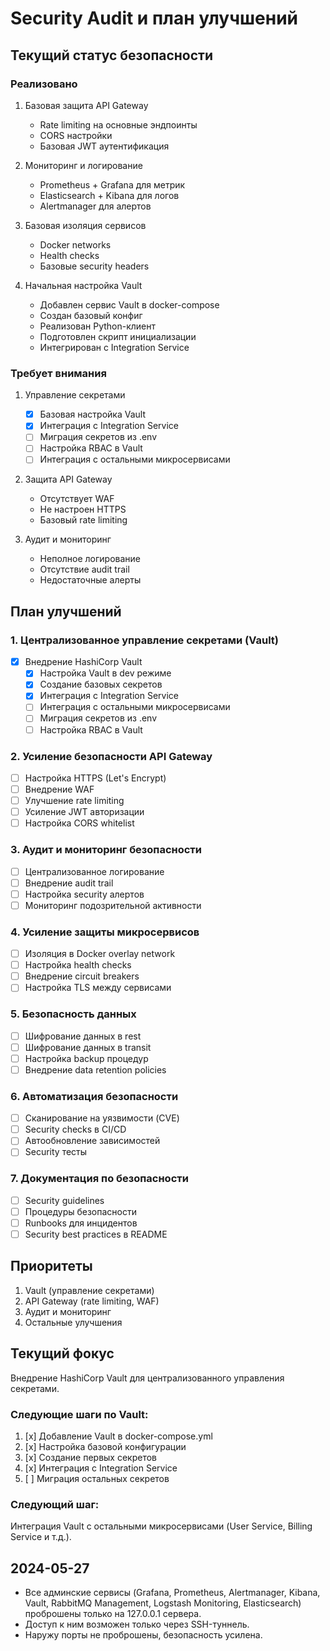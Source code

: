 # Security Audit и план улучшений

## Текущий статус безопасности

### Реализовано
1. Базовая защита API Gateway
   - Rate limiting на основные эндпоинты
   - CORS настройки
   - Базовая JWT аутентификация

2. Мониторинг и логирование
   - Prometheus + Grafana для метрик
   - Elasticsearch + Kibana для логов
   - Alertmanager для алертов

3. Базовая изоляция сервисов
   - Docker networks
   - Health checks
   - Базовые security headers

4. Начальная настройка Vault
   - Добавлен сервис Vault в docker-compose
   - Создан базовый конфиг
   - Реализован Python-клиент
   - Подготовлен скрипт инициализации
   - Интегрирован с Integration Service

### Требует внимания
1. Управление секретами
   - [x] Базовая настройка Vault
   - [x] Интеграция с Integration Service
   - [ ] Миграция секретов из .env
   - [ ] Настройка RBAC в Vault
   - [ ] Интеграция с остальными микросервисами

2. Защита API Gateway
   - Отсутствует WAF
   - Не настроен HTTPS
   - Базовый rate limiting

3. Аудит и мониторинг
   - Неполное логирование
   - Отсутствие audit trail
   - Недостаточные алерты

## План улучшений

### 1. Централизованное управление секретами (Vault)
- [x] Внедрение HashiCorp Vault
  - [x] Настройка Vault в dev режиме
  - [x] Создание базовых секретов
  - [x] Интеграция с Integration Service
  - [ ] Интеграция с остальными микросервисами
  - [ ] Миграция секретов из .env
  - [ ] Настройка RBAC в Vault

### 2. Усиление безопасности API Gateway
- [ ] Настройка HTTPS (Let's Encrypt)
- [ ] Внедрение WAF
- [ ] Улучшение rate limiting
- [ ] Усиление JWT авторизации
- [ ] Настройка CORS whitelist

### 3. Аудит и мониторинг безопасности
- [ ] Централизованное логирование
- [ ] Внедрение audit trail
- [ ] Настройка security алертов
- [ ] Мониторинг подозрительной активности

### 4. Усиление защиты микросервисов
- [ ] Изоляция в Docker overlay network
- [ ] Настройка health checks
- [ ] Внедрение circuit breakers
- [ ] Настройка TLS между сервисами

### 5. Безопасность данных
- [ ] Шифрование данных в rest
- [ ] Шифрование данных в transit
- [ ] Настройка backup процедур
- [ ] Внедрение data retention policies

### 6. Автоматизация безопасности
- [ ] Сканирование на уязвимости (CVE)
- [ ] Security checks в CI/CD
- [ ] Автообновление зависимостей
- [ ] Security тесты

### 7. Документация по безопасности
- [ ] Security guidelines
- [ ] Процедуры безопасности
- [ ] Runbooks для инцидентов
- [ ] Security best practices в README

## Приоритеты
1. Vault (управление секретами)
2. API Gateway (rate limiting, WAF)
3. Аудит и мониторинг
4. Остальные улучшения

## Текущий фокус
Внедрение HashiCorp Vault для централизованного управления секретами.

### Следующие шаги по Vault:
1. [x] Добавление Vault в docker-compose.yml
2. [x] Настройка базовой конфигурации
3. [x] Создание первых секретов
4. [x] Интеграция с Integration Service
5. [ ] Миграция остальных секретов

### Следующий шаг:
Интеграция Vault с остальными микросервисами (User Service, Billing Service и т.д.).

## 2024-05-27
- Все админские сервисы (Grafana, Prometheus, Alertmanager, Kibana, Vault, RabbitMQ Management, Logstash Monitoring, Elasticsearch) проброшены только на 127.0.0.1 сервера.
- Доступ к ним возможен только через SSH-туннель.
- Наружу порты не проброшены, безопасность усилена. 
